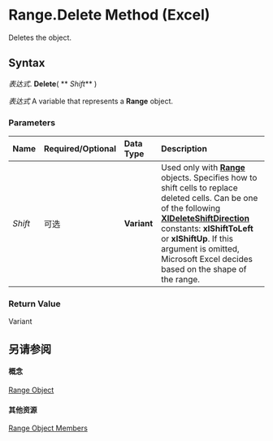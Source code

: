 
# Range.Delete Method (Excel)

Deletes the object.


## Syntax

 _表达式_. **Delete**( ** _Shift_** )

 _表达式_ A variable that represents a **Range** object.


### Parameters



|**Name**|**Required/Optional**|**Data Type**|**Description**|
|:-----|:-----|:-----|:-----|
| _Shift_|可选|**Variant**|Used only with  **[Range](b8207778-0dcc-4570-1234-f130532cc8cd.md)** objects. Specifies how to shift cells to replace deleted cells. Can be one of the following **[XlDeleteShiftDirection](f9224480-48c5-d65e-3af1-74c345242d4a.md)** constants: **xlShiftToLeft** or **xlShiftUp**. If this argument is omitted, Microsoft Excel decides based on the shape of the range.|

### Return Value

Variant


## 另请参阅


#### 概念


[Range Object](b8207778-0dcc-4570-1234-f130532cc8cd.md)
#### 其他资源


[Range Object Members](http://msdn.microsoft.com/library/4336bf81-1e63-7e44-1792-baf366a027a7%28Office.15%29.aspx)